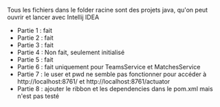 Tous les fichiers dans le folder racine sont des projets java, qu'on peut ouvrir et lancer avec Intellij IDEA

- Partie 1 : fait 
- Partie 2 : fait
- Partie 3 : fait
- Partie 4 : Non fait, seulement initialisé
- Partie 5 : fait
- Partie 6 : fait uniquement pour TeamsService et MatchesService
- Partie 7 : le user et pwd ne semble pas fonctionner pour accéder à http://localhost:8761/ et http://localhost:8761/actuator
- Partie 8 : ajouter le ribbon et les dependencies dans le pom.xml mais n'est pas testé

